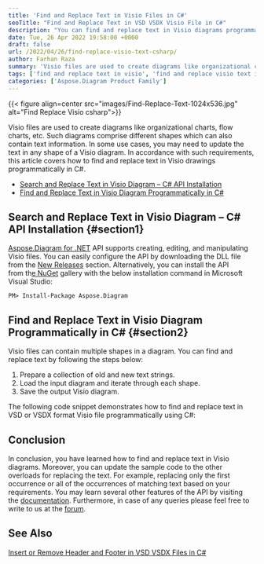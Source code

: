 ```yaml
---
title: 'Find and Replace Text in Visio Files in C#'
seoTitle: "Find and Replace Text in VSD VSDX Visio File in C#"
description: "You can find and replace text in Visio diagrams programmatically in C#. Search and Replace text in VSD VSDX shapes in .NET .NET core."
date: Tue, 26 Apr 2022 19:58:00 +0000
draft: false
url: /2022/04/26/find-replace-visio-text-csharp/
author: Farhan Raza
summary: 'Visio files are used to create diagrams like organizational charts, flow charts, etc. Such diagrams comprise different shapes which can also contain text information. In some use cases, you may need to update the text in any shape of a Visio diagram. In accordance with such requirements, this article covers how to **find and replace text in Visio drawings programmatically in C#**.'
tags: ['find and replace text in visio', 'find and replace visio text in csharp', 'search and replace text in VSD VSDX']
categories: ['Aspose.Diagram Product Family']
---
```




{{< figure align=center src="images/Find-Replace-Text-1024x536.jpg" alt="Find Replace Visio csharp">}}


Visio files are used to create diagrams like organizational charts, flow charts, etc. Such diagrams comprise different shapes which can also contain text information. In some use cases, you may need to update the text in any shape of a Visio diagram. In accordance with such requirements, this article covers how to find and replace text in Visio drawings programmatically in C#.

*   [Search and Replace Text in Visio Diagram – C# API Installation][1]
*   [Find and Replace Text in Visio Diagram Programmatically in C#][2]

## Search and Replace Text in Visio Diagram – C# API Installation {#section1}

[Aspose.Diagram for .NET][3] API supports creating, editing, and manipulating Visio files. You can easily configure the API by downloading the DLL file from the [New Releases][4] section. Alternatively, you can install the API from th[e NuGet][5] gallery with the below installation command in Microsoft Visual Studio:

```
PM> Install-Package Aspose.Diagram
```

## Find and Replace Text in Visio Diagram Programmatically in C# {#section2}

Visio files can contain multiple shapes in a diagram. You can find and replace text by following the steps below:

1.  Prepare a collection of old and new text strings.
2.  Load the input diagram and iterate through each shape.
3.  Save the output Visio diagram.

The following code snippet demonstrates how to find and replace text in VSD or VSDX format Visio file programmatically using C#:



## Conclusion

In conclusion, you have learned how to find and replace text in Visio diagrams. Moreover, you can update the sample code to the other overloads for replacing the text. For example, replacing only the first occurrence or all of the occurrences of matching text based on your requirements. You may learn several other features of the API by visiting the [documentation][6]. Furthermore, in case of any queries please feel free to write to us at the [forum][7].

## See Also

[Insert or Remove Header and Footer in VSD VSDX Files in C#][8]




[1]: #section1
[2]: #section2
[3]: https://products.aspose.com/diagram/net
[4]: https://downloads.aspose.com/diagram/net
[5]: https://www.nuget.org/packages/Aspose.Diagram
[6]: https://docs.aspose.com/diagram/net/
[7]: https://forum.aspose.com/c/diagram
[8]: https://blog.aspose.com/2022/04/10/insert-remove-header-footer-vsd-vsdx-csharp/




